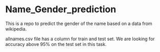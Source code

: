 # Name_Gender_prediction
This is a repo to predict the gender of the name based on a data from wikipedia.

allnames.csv file has a column for train and test set. We are looking for accuracy above 95% on the test set in this task.


